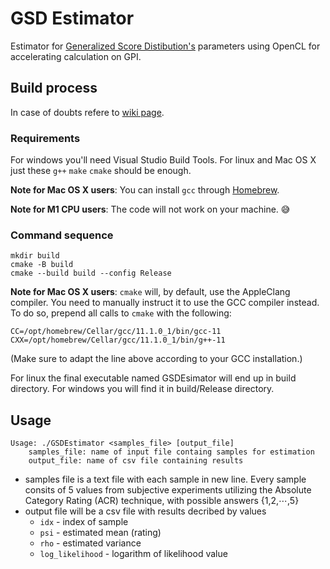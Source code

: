 # GSD Estimator

Estimator for [Generalized Score Distibution's](https://arxiv.org/abs/1909.04369) parameters using OpenCL for accelerating calculation on GPI.

## Build process
In case of doubts refere to [wiki page](https://github.com/srokadev/GSDEstimator/wiki).

### Requirements
For windows you'll need Visual Studio Build Tools.
For linux and Mac OS X just these `g++` `make` `cmake` should be enough.

**Note for Mac OS X users**: You can install `gcc` through [Homebrew](https://formulae.brew.sh/formula/gcc#default).

**Note for M1 CPU users**: The code will not work on your machine. 😅

### Command sequence

```
mkdir build
cmake -B build
cmake --build build --config Release
```

**Note for Mac OS X users**: `cmake` will, by default, use the AppleClang compiler. You need to manually instruct it to use the GCC compiler instead.
To do so, prepend all calls to `cmake` with the following:
```
CC=/opt/homebrew/Cellar/gcc/11.1.0_1/bin/gcc-11 CXX=/opt/homebrew/Cellar/gcc/11.1.0_1/bin/g++-11
```
(Make sure to adapt the line above according to your GCC installation.)

For linux the final executable named GSDEsimator will end up in build directory.
For windows you will find it in build/Release directory.

## Usage

```
Usage: ./GSDEstimator <samples_file> [output_file]
	samples_file: name of input file containg samples for estimation
	output_file: name of csv file containing results
```

- samples file is a text file with each sample in new line. Every sample consits of 5 values from subjective experiments utilizing the Absolute Category Rating (ACR) technique, with possible answers {1,2,⋯,5} 
- output file will be a csv file with results decribed by values
  - `idx` - index of sample
  - `psi` - estimated mean (rating)
  - `rho` - estimated variance
  - `log_likelihood` - logarithm of likelihood value
